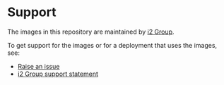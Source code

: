 # Support

The images in this repository are maintained by [i2 Group](https://i2group.com/).

To get support for the images or for a deployment that uses the images, see:

- [Raise an issue](https://github.com/i2group/analyze-docker/issues?q=is%3Aissue+is%3Aopen)
- [i2 Group support statement](https://support.i2group.com/s/article/2291)